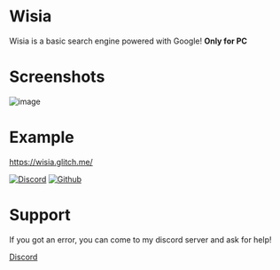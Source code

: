 # Wisia
Wisia is a basic search engine powered with Google! **Only for PC**

# Screenshots

![image](https://user-images.githubusercontent.com/91078294/142757095-11e2c356-ef99-4d9f-b598-2f31a5210250.png)

# Example

https://wisia.glitch.me/


[![Discord](https://img.shields.io/discord/762267257551978527?style=plastic)](https://discord.gg/EMXYEvv) [![Github](https://img.shields.io/github/followers/vsldev1409?style=social)](https://github.com/vsldev1409)

# Support

If you got an error, you can come to my discord server and ask for help!

[Discord](https://discord.gg/EMXYEvv)
